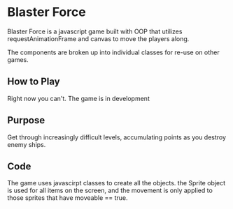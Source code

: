 # Blaster Force

Blaster Force is a javascript game built with OOP that utilizes requestAnimationFrame and canvas to move the players along.

The components are broken up into individual classes for re-use on other games.

## How to Play
Right now you can't.  The game is in development

## Purpose
Get through increasingly difficult levels, accumulating points as you destroy enemy ships.

## Code
The game uses javascirpt classes to create all the objects.  the Sprite object is used for all items on the screen, and the movement is only applied to those sprites that have moveable == true.

